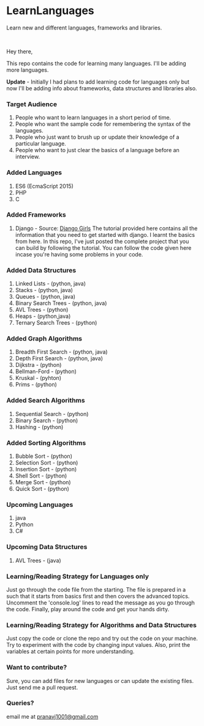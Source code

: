 # LearnLanguages
Learn new and different languages, frameworks and libraries.

<br>

Hey there, 

This repo contains the code for learning many languages. I'll be adding more languages.

**Update** - Initially I had plans to add learning code for languages only but now I'll be adding info about frameworks, data structures and libraries also.

### Target Audience

1. People who want to learn languages in a short period of time.
2. People who want the sample code for remembering the syntax of the languages.
3. People who just want to brush up or update their knowledge of a particular language.
4. People who want to just clear the basics of a language before an interview.

### Added Languages

1. ES6 (EcmaScript 2015)
2. PHP
3. C

### Added Frameworks

1. Django - Source: [Django Girls](https://tutorial.djangogirls.org/en/) The tutorial provided here contains all the information that you need to get started with django. I learnt the basics from here. In this repo, I've just posted the complete project that you can build by following the tutorial. You can follow the code given here incase you're having some problems in your code.

### Added Data Structures

1. Linked Lists - (python, java)
2. Stacks - (python, java)
3. Queues - (python, java)
4. Binary Search Trees - (python, java)
5. AVL Trees - (python)
6. Heaps - (python,java)
7. Ternary Search Trees - (python)

### Added Graph Algorithms

1. Breadth First Search - (python, java)
2. Depth First Search - (python, java)
3. Dijkstra - (python)
4. Bellman-Ford - (python)
5. Kruskal - (pyhton)
6. Prims - (python)

### Added Search Algorithms

1. Sequential Search - (python)
2. Binary Search - (python)
3. Hashing - (python)

### Added Sorting Algorithms

1. Bubble Sort - (python)
2. Selection Sort - (python)
3. Insertion Sort - (python)
4. Shell Sort - (python)
5. Merge Sort - (python)
6. Quick Sort - (python)

### Upcoming Languages

1. java
2. Python
3. C#

### Upcoming Data Structures

1. AVL Trees - (java)

### Learning/Reading Strategy for Languages only

Just go through the code file from the starting. The file is prepared in a such that it starts from basics first and then covers the advanced topics.
Uncomment the 'console.log' lines to read the message as you go through the code. Finally, play around the code and get your hands dirty.

### Learning/Reading Strategy for Algorithms and Data Structures

Just copy the code or clone the repo and try out the code on your machine. Try to experiment with the code by changing input values. Also, print the variables at certain points for more understanding. 

### Want to contribute?

Sure, you can add files for new languages or can update the existing files. Just send me a pull request.

### Queries?

email me at pranavj1001@gmail.com

